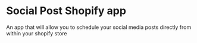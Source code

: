 # Social Post Shopify app

An app that will allow you to schedule your social media posts directly from within your shopify store